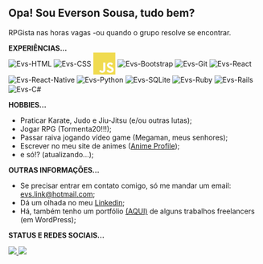 ## Opa! Sou **Everson Sousa**, tudo bem?

RPGista nas horas vagas -ou quando o grupo resolve se encontrar. 

**EXPERIÊNCIAS...**<br>
<img align="center" alt="Evs-HTML" title="HTML5" height="45" src="https://cdn.jsdelivr.net/gh/devicons/devicon@latest/icons/html5/html5-original.svg">
  <img align="center" alt="Evs-CSS" title="CSS3" height="45" src="https://cdn.jsdelivr.net/gh/devicons/devicon@latest/icons/css3/css3-original.svg">
  <img align="center" alt="Evs-Js" title="JS" height="45" src="https://raw.githubusercontent.com/devicons/devicon/master/icons/javascript/javascript-plain.svg">
  <img align="center" alt="Evs-Bootstrap" title="Bootstrap" height="55" src="https://cdn.jsdelivr.net/gh/devicons/devicon@latest/icons/bootstrap/bootstrap-original.svg">
  <img align="center" alt="Evs-Git" title="Git" height="45" src="https://cdn.jsdelivr.net/gh/devicons/devicon@latest/icons/git/git-original.svg">
  <img align="center" alt="Evs-React" title="React" height="45" src="https://cdn.jsdelivr.net/gh/devicons/devicon@latest/icons/react/react-original.svg">
  <img align="center" alt="Evs-React-Native" title="React Native" height="45" src="https://alunos.b7web.com.br/media/courses/logo/react-native.jpg">
  <img align="center" alt="Evs-Python" title="Python" height="45" src="https://i.imgur.com/w6HYuAI.png">
  <img align="center" alt="Evs-SQLite" title="SQLite" height="45" src="https://i.imgur.com/WdYTcpY.png">
  <img align="center" alt="Evs-Ruby" title="Ruby" height="45" src="https://cdn.jsdelivr.net/gh/devicons/devicon@latest/icons/ruby/ruby-original.svg">
  <img align="center" alt="Evs-Rails" title="Rails" height="45" src="https://cdn.jsdelivr.net/gh/devicons/devicon@latest/icons/rails/rails-plain.svg">
  <img align="center" alt="Evs-C#" title="C#" height="45" src="https://cdn.jsdelivr.net/gh/devicons/devicon@latest/icons/csharp/csharp-original.svg">
  

**HOBBIES...**
  * Praticar Karate, Judo e Jiu-Jitsu (e/ou outras lutas);
  * Jogar RPG (Tormenta20!!!);
  * Passar raiva jogando vídeo game (Megaman, meus senhores);
  * Escrever no meu site de animes (<a href='https://animeprofile.com.br'>Anime Profile</a>);
  * e só!? (atualizando...);

**OUTRAS INFORMAÇÕES...**
* Se precisar entrar em contato comigo, só me mandar um email: evs.link@hotmail.com;
* Dá um olhada no meu <a href='https://https://www.linkedin.com/in/evssousa/' target='_blank'>Linkedin</a>;
* Há, também tenho um portfólio <a href='https://eversonsousa.com.br' target='_blank'>(AQUI)</a> de alguns trabalhos freelancers (em WordPress);

**STATUS E REDES SOCIAIS...**
 <div>
  <a href="https://github.com/evssousa">
  <img height="200" src="https://github-readme-stats.vercel.app/api?username=evssousa&show_icons=true&theme=vue-dark&include_all_commits=true&count_private=true"/>
  <img height="200" src="https://github-readme-stats.vercel.app/api/top-langs/?username=evssousa&layout=compact&langs_count=7&theme=vue-dark"/>
 </div>
